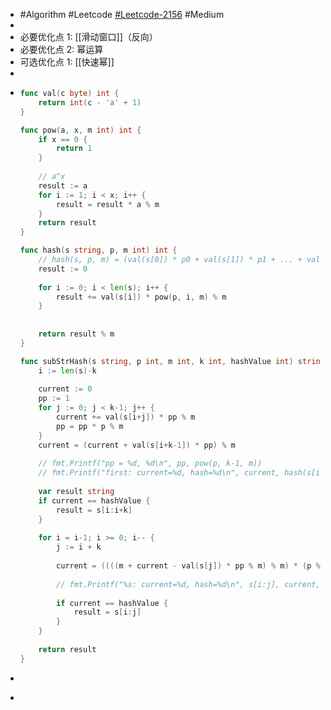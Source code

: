 - #Algorithm #Leetcode [#Leetcode-2156](https://leetcode-cn.com/problems/find-substring-with-given-hash-value/) #Medium
-
- 必要优化点 1: [[滑动窗口]]（反向）
- 必要优化点 2: 幂运算
- 可选优化点 1: [[快速幂]]
-
- ```go
  func val(c byte) int {
      return int(c - 'a' + 1)
  }
  
  func pow(a, x, m int) int {
      if x == 0 {
          return 1
      }
      
      // a^x
      result := a
      for i := 1; i < x; i++ {
          result = result * a % m
      }
      return result
  }
  
  func hash(s string, p, m int) int {
      // hash(s, p, m) = (val(s[0]) * p0 + val(s[1]) * p1 + ... + val(s[k-1]) * pk-1) mod m.
      result := 0
      
      for i := 0; i < len(s); i++ {
          result += val(s[i]) * pow(p, i, m) % m
      }
      
      
      return result % m
  }
  
  func subStrHash(s string, p int, m int, k int, hashValue int) string {    
      i := len(s)-k
      
      current := 0
      pp := 1
      for j := 0; j < k-1; j++ {
          current += val(s[i+j]) * pp % m
          pp = pp * p % m
      }
      current = (current + val(s[i+k-1]) * pp) % m
      
      // fmt.Printf("pp = %d, %d\n", pp, pow(p, k-1, m))
      // fmt.Printf("first: current=%d, hash=%d\n", current, hash(s[i:i+k], p, m))
      
      var result string
      if current == hashValue {
          result = s[i:i+k]
      }
    
      for i = i-1; i >= 0; i-- {
          j := i + k
          
          current = ((((m + current - val(s[j]) * pp % m) % m) * (p % m)) % m + val(s[i]) % m) % m
          
          // fmt.Printf("%s: current=%d, hash=%d\n", s[i:j], current, hash(s[i:j], p, m))
          
          if current == hashValue {
              result = s[i:j]
          }
      }
      
      return result
  }
  ```
-
- ```go
  ```